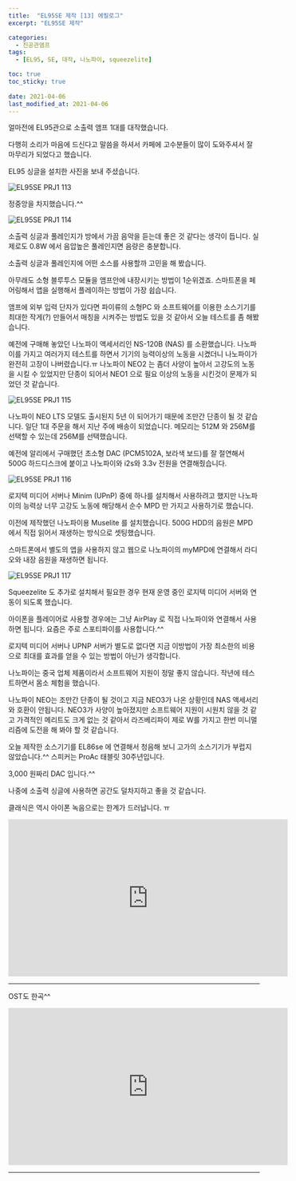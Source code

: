 ```yaml
---
title:  "EL95SE 제작 [13] 에필로그"
excerpt: "EL95SE 제작"

categories:
  - 진공관앰프
tags:
  - [EL95, SE, 대작, 나노파이, squeezelite]

toc: true
toc_sticky: true
 
date: 2021-04-06
last_modified_at: 2021-04-06
---
```

얼마전에 EL95관으로 소출력 앰프 1대를 대작했습니다.  

다행히 소리가 마음에 드신다고 말씀을 하셔서 카페에 고수분들이 많이 도와주셔서 잘 마무리가 되었다고 했습니다.

EL95 싱글을 설치한 사진을 보내 주셨습니다.

![EL95SE PRJ1 113](/assets/images/EL95SE_PRJ1_113.jpg)

정중앙을 차지했습니다.^^ 

![EL95SE PRJ1 114](/assets/images/EL95SE_PRJ1_114.jpg)

소출력 싱글과 풀레인지가 방에서 가끔 음악을 듣는데 좋은 것 같다는 생각이 듭니다. 실제로도 0.8W 에서 음압높은 풀레인지면 음량은 충분합니다.

소출력 싱글과 풀레인지에 어떤 소스를 사용할까 고민을 해 봤습니다.

아무래도 소형 블루투스 모듈을 앰프안에 내장시키는 방법이 1순위겠죠. 스마트폰을 페어링해서 앱을 실행해서 플레이하는 방법이 가장 쉽습니다.

앰프에 외부 입력 단자가 있다면 파이류의 소형PC 와 소프트웨어를 이용한 소스기기를 최대한 작게(?) 만들어서 매칭을 시켜주는 방법도 있을 것 같아서 오늘 테스트를 좀 해봤습니다.

예전에 구매해 놓았던 나노파이 액세서리인 NS-120B (NAS) 를 소환했습니다. 나노파이를 가지고 여러가지 테스트를 하면서 기기의 능력이상의 노동을 시켰더니 나노파이가 완전히 고장이 나버렸습니다.ㅠ 나노파이 NEO2 는 좀더 사양이 높아서 고강도의 노동을 시킬 수 있었지만 단종이 되어서 NEO1 으로 필요 이상의 노동을 시킨것이 문제가 되었던 것 같습니다.

![EL95SE PRJ1 115](/assets/images/EL95SE_PRJ1_115.jpg)

나노파이 NEO LTS 모델도 출시된지 5년 이 되어가기 때문에 조만간 단종이 될 것 같습니다. 일단 1대 주문을 해서 지난 주에 배송이 되었습니다. 메모리는 512M 와 256M를 선택할 수 있는데 256M를 선택했습니다.​

예전에 알리에서 구매했던 초소형 DAC (PCM5102A, 보라색 보드)를 잘 절연해서 500G 하드디스크에 붙이고 나노파이와 i2s와 3.3v 전원을 연결해줬습니다.

![EL95SE PRJ1 116](/assets/images/EL95SE_PRJ1_116.jpg)

로지텍 미디어 서버나 Minim (UPnP) 중에 하나를 설치해서 사용하려고 했지만 나노파이의 능력상 너무 고강도 노동에 해당해서 순수 MPD 만 가지고 사용하기로 했습니다.

이전에 제작했던 나노파이용 Muselite 를 설치했습니다.  500G HDD의 음원은 MPD 에서 직접 읽어서 재생하는 방식으로 셋팅했습니다.

스마트폰에서 별도의 앱을 사용하지 않고 웹으로 나노파이의 myMPD에 연결해서 라디오와 내장 음원을 재생하면 됩니다.

![EL95SE PRJ1 117](/assets/images/EL95SE_PRJ1_117.png)

Squeezelite 도 추가로 설치해서 필요한 경우 현재 운영 중인 로지텍 미디어 서버와 연동이 되도록 했습니다.​

아이폰을 플레이어로 사용할 경우에는 그냥 AirPlay 로 직접 나노파이와 연결해서 사용하면 됩니다. 요즘은 주로 스포티파이를 사용합니다.^^

로지텍 미디어 서버나 UPNP 서버가 별도로 없다면 지금 이방법이 가장 최소한의 비용으로 최대를 효과를 얻을 수 있는 방법이 아닌가 생각합니다.

나노파이는 중국 업체 제품이라서 소프트웨어 지원이 정말 좋지 않습니다. 작년에 테스트하면서 몸소 체험을 했습니다.

나노파이 NEO는 조만간 단종이 될 것이고 지금 NEO3가 나온 상황인데 NAS 액세서리와 호환이 안됩니다. NEO3가 사양이 높아졌지만 소프트웨어 지원이 시원치 않을 것 같고 가격적인 메리트도 크게 없는 것 같아서 라즈베리파이 제로 W를 가지고 한번 미니멀리즘에 도전을 해 봐야 할 것 같습니다.

오늘 제작한 소스기기를 EL86se 에 연결해서 청음해 보니 고가의 소스기기가 부럽지 않았습니다.^^ 스피커는 ProAc 태블릿 30주년입니다. 

3,000 원짜리 DAC 입니다.^^

나중에 소출력 싱글에 사용하면 공간도 덜차지하고 좋을 것 같습니다.

클래식은 역시 아이폰 녹음으로는 한계가 드러납니다. ㅠ  

<iframe width="560" height="315" src="https://www.youtube.com/embed/ajcTDMlqTyI" frameborder="0" allowfullscreen></iframe>

---

OST도 한곡^^

<iframe width="560" height="315" src="https://www.youtube.com/embed/WEe1bCljXNM" frameborder="0" allowfullscreen></iframe>

---